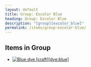 ```yaml
---
layout: default
title: Group: Excolor Blue
heading: Group: Excolor Blue
description: "[group][excolor_blue]"
permalink: /items/group-excolor-blue/
---
```



## Items in Group

<ul class="list-items clearfix">
    <li><a href="{{site.baseurl}}/items/dye-blue/"><img src="{{site.baseurl}}/assets/img/items/textures/dye_blue.png" data-toggle="tooltip" title="Blue dye [craft][dye:blue]"></a></li>
</ul>
